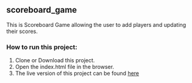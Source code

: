 ## scoreboard_game
 This is Scoreboard Game allowing the user to add players and updating their scores.
### How to run this project:
1. Clone or Download this project.
2. Open the index.html file in the browser.
3. The live version of this project can be found  [here](https://gerardinhoo.github.io/scoreboard_game/)

